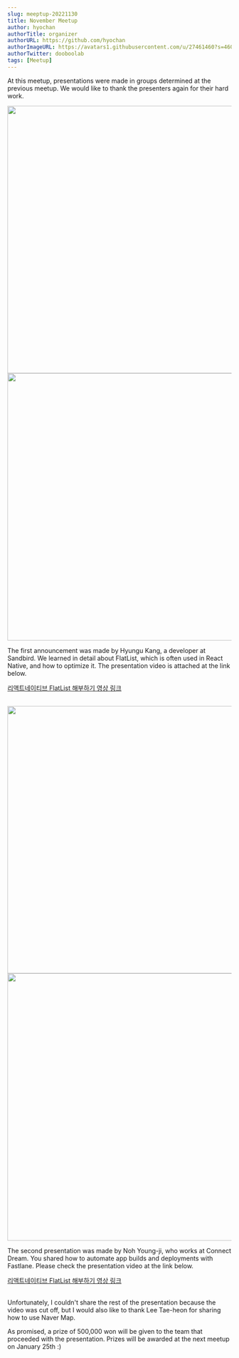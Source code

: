 ```yaml
---
slug: meeptup-20221130
title: November Meetup
author: hyochan
authorTitle: organizer
authorURL: https://github.com/hyochan
authorImageURL: https://avatars1.githubusercontent.com/u/27461460?s=460&u=b5860875e26d33fd70fd210f4ea74f81cdf9d99b&v=4
authorTwitter: dooboolab
tags: [Meetup]
---
```


At this meetup, presentations were made in groups determined at the previous meetup. We would like to thank the presenters again for their hard work.

<img src="https://user-images.githubusercontent.com/27461460/206641938-2063d972-ac82-48bc-bb20-3ff7961fa231.jpg" width="600"/>

<img src="https://user-images.githubusercontent.com/27461460/206641942-2fd300ff-4117-4fa8-8688-ab27f6f65dad.jpg" width="600"/>

The first announcement was made by Hyungu Kang, a developer at Sandbird. We learned in detail about FlatList, which is often used in React Native, and how to optimize it. The presentation video is attached at the link below.

<a href="https://www.youtube.com/watch?v=kcZ4ZXNX-r4&t">리액트네이티브 FlatList 해부하기 영상 링크</a>
<br/><br/>

<img src="https://user-images.githubusercontent.com/27461460/206641945-b8274d0d-4ff6-46d3-b894-892805c5cbbe.jpg" width="600"/>

<img src="https://user-images.githubusercontent.com/27461460/206641949-bf490d34-9a49-434f-b633-3b618d0319d4.jpg" width="600"/>

The second presentation was made by Noh Young-ji, who works at Connect Dream. You shared how to automate app builds and deployments with Fastlane. Please check the presentation video at the link below.

<a href="https://www.youtube.com/watch?v=kcZ4ZXNX-r4&t">리액트네이티브 FlatList 해부하기 영상 링크</a>
<br/><br/>

Unfortunately, I couldn't share the rest of the presentation because the video was cut off, but I would also like to thank Lee Tae-heon for sharing how to use Naver Map.

As promised, a prize of 500,000 won will be given to the team that proceeded with the presentation. Prizes will be awarded at the next meetup on January 25th :)
